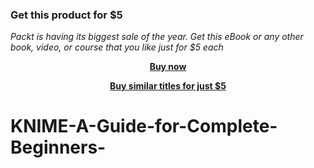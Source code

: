 
### Get this product for $5

<i>Packt is having its biggest sale of the year. Get this eBook or any other book, video, or course that you like just for $5 each</i>


<b><p align='center'>[Buy now](https://packt.link/9781801078108)</p></b>


<b><p align='center'>[Buy similar titles for just $5](https://subscription.packtpub.com/search)</p></b>


# KNIME-A-Guide-for-Complete-Beginners-